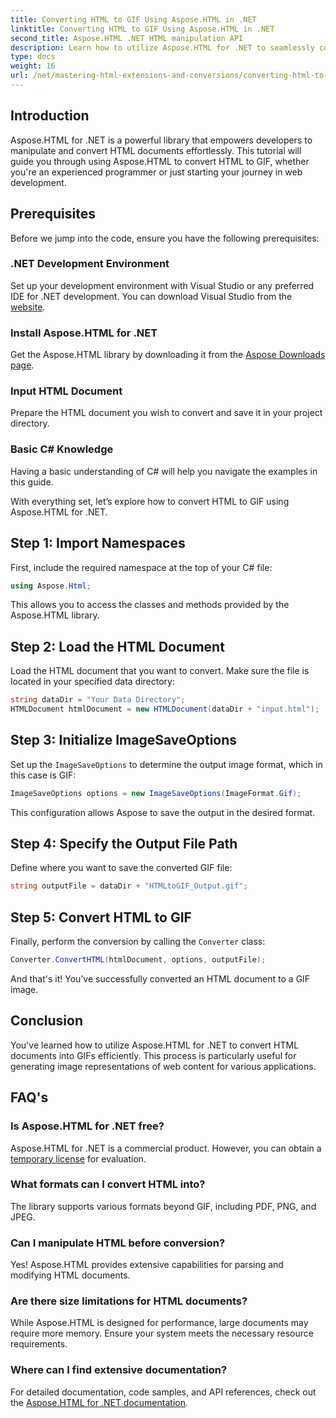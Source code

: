 ```yaml
---
title: Converting HTML to GIF Using Aspose.HTML in .NET
linktitle: Converting HTML to GIF Using Aspose.HTML in .NET
second_title: Aspose.HTML .NET HTML manipulation API
description: Learn how to utilize Aspose.HTML for .NET to seamlessly convert HTML documents into GIF images. This comprehensive guide walks you through step-by-step guide.
type: docs
weight: 16
url: /net/mastering-html-extensions-and-conversions/converting-html-to-gif/
---
```

## Introduction

Aspose.HTML for .NET is a powerful library that empowers developers to manipulate and convert HTML documents effortlessly. This tutorial will guide you through using Aspose.HTML to convert HTML to GIF, whether you're an experienced programmer or just starting your journey in web development.

## Prerequisites

Before we jump into the code, ensure you have the following prerequisites:

### .NET Development Environment 

Set up your development environment with Visual Studio or any preferred IDE for .NET development. You can download Visual Studio from the [website](https://visualstudio.microsoft.com/downloads/).

### Install Aspose.HTML for .NET

Get the Aspose.HTML library by downloading it from the [Aspose Downloads page](https://releases.aspose.com/html/net/).

### Input HTML Document

Prepare the HTML document you wish to convert and save it in your project directory.

### Basic C# Knowledge

Having a basic understanding of C# will help you navigate the examples in this guide.

With everything set, let’s explore how to convert HTML to GIF using Aspose.HTML for .NET.

## Step 1: Import Namespaces

First, include the required namespace at the top of your C# file:

```csharp
using Aspose.Html;
```

This allows you to access the classes and methods provided by the Aspose.HTML library.

## Step 2: Load the HTML Document

Load the HTML document that you want to convert. Make sure the file is located in your specified data directory:

```csharp
string dataDir = "Your Data Directory";
HTMLDocument htmlDocument = new HTMLDocument(dataDir + "input.html");
```

## Step 3: Initialize ImageSaveOptions

Set up the `ImageSaveOptions` to determine the output image format, which in this case is GIF:

```csharp
ImageSaveOptions options = new ImageSaveOptions(ImageFormat.Gif);
```

This configuration allows Aspose to save the output in the desired format.

## Step 4: Specify the Output File Path

Define where you want to save the converted GIF file:

```csharp
string outputFile = dataDir + "HTMLtoGIF_Output.gif";
```

## Step 5: Convert HTML to GIF

Finally, perform the conversion by calling the `Converter` class:

```csharp
Converter.ConvertHTML(htmlDocument, options, outputFile);
```

And that's it! You’ve successfully converted an HTML document to a GIF image.

## Conclusion

You've learned how to utilize Aspose.HTML for .NET to convert HTML documents into GIFs efficiently. This process is particularly useful for generating image representations of web content for various applications.

## FAQ's

### Is Aspose.HTML for .NET free?  
Aspose.HTML for .NET is a commercial product. However, you can obtain a [temporary license](https://purchase.aspose.com/temporary-license/) for evaluation.

### What formats can I convert HTML into?  
The library supports various formats beyond GIF, including PDF, PNG, and JPEG.

### Can I manipulate HTML before conversion?  
Yes! Aspose.HTML provides extensive capabilities for parsing and modifying HTML documents.

### Are there size limitations for HTML documents?  
While Aspose.HTML is designed for performance, large documents may require more memory. Ensure your system meets the necessary resource requirements.

### Where can I find extensive documentation?  
For detailed documentation, code samples, and API references, check out the [Aspose.HTML for .NET documentation](https://reference.aspose.com/html/net/).
